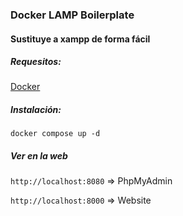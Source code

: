 ### Docker LAMP Boilerplate
#### Sustituye a xampp de forma fácil

##### Requesitos:
[Docker](https://docs.docker.com/engine/install/) 


##### Instalación:

`docker compose up -d`

##### Ver en la web
`http://localhost:8080` => PhpMyAdmin


`http://localhost:8000` => Website